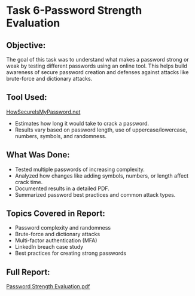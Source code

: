 # Task 6-Password Strength Evaluation

## Objective:
The goal of this task was to understand what makes a password strong or weak by testing different passwords using an online tool. This helps build awareness of secure password creation and defenses against attacks like brute-force and dictionary attacks.

## Tool Used:
[HowSecureIsMyPassword.net](https://www.security.org/how-secure-is-my-password/)
  * Estimates how long it would take to crack a password.
  * Results vary based on password length, use of uppercase/lowercase, numbers, symbols, and randomness.

## What Was Done:
  * Tested multiple passwords of increasing complexity.
  * Analyzed how changes like adding symbols, numbers, or length affect crack time.
  * Documented results in a detailed PDF.
  * Summarized password best practices and common attack types.

## Topics Covered in Report:
  * Password complexity and randomness
  * Brute-force and dictionary attacks
  * Multi-factor authentication (MFA)
  * LinkedIn breach case study
  * Best practices for creating strong passwords

## Full Report:
[Password Strength Evaluation.pdf](Password%20Strength%20Evaluation.pdf)

